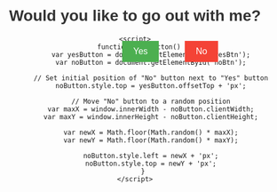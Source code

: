 <!DOCTYPE html>
<html lang="en">
<head>
    <meta charset="UTF-8">
    <meta name="viewport" content="width=device-width, initial-scale=1.0">
    <title>Would You Like to Go Out?</title>
    <style>
        body {
            font-family: Arial, sans-serif;
            text-align: center;
            margin: 50px;
            position: relative;
        }
        h1 {
            color: #333;
        }
        button {
            padding: 10px 20px;
            font-size: 16px;
            margin: 10px;
            cursor: pointer;
            position: absolute;
        }
        #yesBtn {
            background-color: #4CAF50;
            color: white;
            border: none;
            left: 50%; /* Centered initially */
            transform: translateX(-50%);
        }
        #noBtn {
            background-color: #f44336;
            color: white;
            border: none;
            left: calc(50% + 110px); /* Adjust as needed */
            transform: translateX(-50%);
        }
    </style>
</head>
<body>
    <h1>Would you like to go out with me?</h1>
    <button id="yesBtn" onclick="alert('Great! Looking forward to it!')">Yes</button>
    <button id="noBtn" onclick="moveButton()">No</button>

    <script>
        function moveButton() {
            var yesButton = document.getElementById('yesBtn');
            var noButton = document.getElementById('noBtn');

            // Set initial position of "No" button next to "Yes" button
            noButton.style.top = yesButton.offsetTop + 'px';
            
            // Move "No" button to a random position
            var maxX = window.innerWidth - noButton.clientWidth;
            var maxY = window.innerHeight - noButton.clientHeight;

            var newX = Math.floor(Math.random() * maxX);
            var newY = Math.floor(Math.random() * maxY);

            noButton.style.left = newX + 'px';
            noButton.style.top = newY + 'px';
        }
    </script>
</body>
</html>

